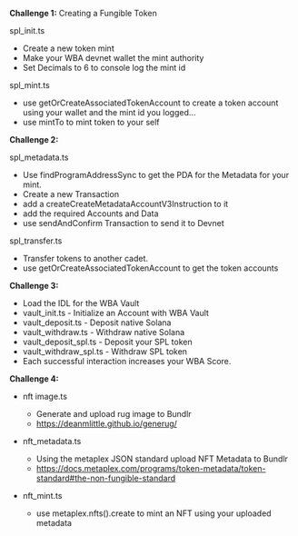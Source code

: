 **Challenge 1:**
Creating a Fungible Token

spl_init.ts

- Create a new token mint
- Make your WBA devnet wallet the mint authority
- Set Decimals to 6 to console log the mint id

spl_mint.ts

- use getOrCreateAssociatedTokenAccount to create a token account using your wallet and the mint id you logged...
- use mintTo to mint token to your self

**Challenge 2:**

spl_metadata.ts

- Use findProgramAddressSync to get the PDA for the Metadata for your mint.
- Create a new Transaction
- add a createCreateMetadataAccountV3Instruction to it
- add the required Accounts and Data
- use sendAndConfirm Transaction to send it to Devnet

spl_transfer.ts

- Transfer tokens to another cadet.
- use getOrCreateAssociatedTokenAccount to get the token accounts

**Challenge 3:**

- Load the IDL for the WBA Vault
- vault_init.ts - Initialize an Account with WBA Vault
- vault_deposit.ts - Deposit native Solana
- vault_withdraw.ts - Withdraw native Solana
- vault_deposit_spl.ts - Deposit your SPL token
- vault_withdraw_spl.ts - Withdraw SPL token
- Each successful interaction increases your WBA Score.

**Challenge 4:**

- nft image.ts
  - Generate and upload rug image to Bundlr
  - https://deanmlittle.github.io/generug/

- nft_metadata.ts
  - Using the metaplex JSON standard upload NFT Metadata to Bundlr
  - https://docs.metaplex.com/programs/token-metadata/token-standard#the-non-fungible-standard

- nft_mint.ts
  - use metaplex.nfts().create to mint an NFT using your uploaded metadata